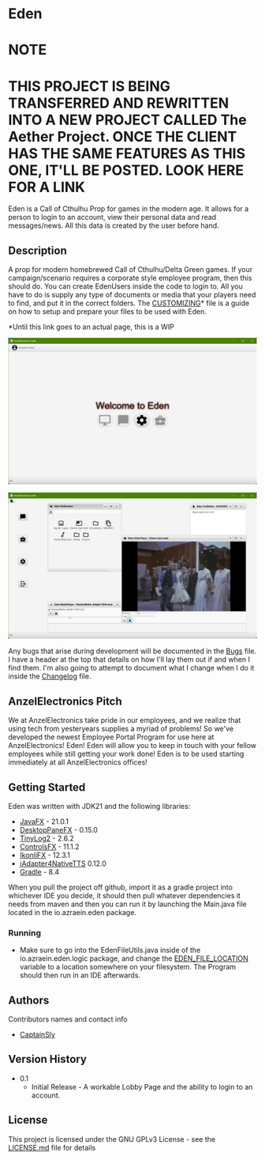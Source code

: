 # Eden



# NOTE 

# THIS PROJECT IS BEING TRANSFERRED AND REWRITTEN INTO A NEW PROJECT CALLED The Aether Project. ONCE THE CLIENT HAS THE SAME FEATURES AS THIS ONE, IT'LL BE POSTED. LOOK HERE FOR A LINK



Eden is a Call of Cthulhu Prop for games in the modern age. It allows for a person to login to an account, view their personal data and read messages/news. All this data is created by the user before hand. 

## Description

A prop for modern homebrewed Call of Cthulhu/Delta Green games. If your campaign/scenario requires a corporate style employee program, then this should do. You can create EdenUsers inside the code to login to. All you have to do is supply any type of documents or media that your players need to find, and put it in the correct folders. The [CUSTOMIZING](CUSTOMIZING.md)* file is a guide on how to setup and prepare your files to be used with Eden. 


*Until this link goes to an actual page, this is a WIP


![Eden Lobby](edenImage.png)

![Eden Desktop](edenDesktop.png)


Any bugs that arise during development will be documented in the [Bugs](Bugs.md) file. I have a header at the top that details on how I'll lay them out if and when I find them. I'm also going to attempt to document what I change when I do it inside the [Changelog](ChangeLog.md) file.

## AnzelElectronics Pitch

We at AnzelElectronics take pride in our employees, and we realize that using tech from yesteryears supplies a myriad of problems! So we've developed the newest Employee Portal Program for use here at AnzelElectronics! Eden! Eden will allow you to keep in touch with your fellow employees while still getting your work done! Eden is to be used starting immediately at all AnzelElectronics offices! 


## Getting Started

Eden was written with JDK21 and the following libraries:

* [JavaFX](https://openjfx.io/openjfx-docs/#introduction) - 21.0.1
* [DesktopPaneFX](https://github.com/kordamp/desktoppanefx) - 0.15.0
* [TinyLog2](https://tinylog.org/v2/) - 2.6.2
* [ControlsFX](https://central.sonatype.com/artifact/org.controlsfx/controlsfx) - 11.1.2
* [IkonliFX](https://github.com/kordamp/ikonli/) - 12.3.1
* [jAdapter4NativeTTS](https://github.com/jonelo/jAdapterForNativeTTS) 0.12.0
* [Gradle](https://gradle.org) - 8.4


When you pull the project off github, import it as a gradle project into whichever IDE you decide, it should then pull whatever dependencies it needs from maven and then you can run it by launching the Main.java file located in the io.azraein.eden package.

### Running

* Make sure to go into the EdenFileUtils.java inside of the io.azraein.eden.logic package, and change the [EDEN_FILE_LOCATION](https://github.com/CaptainSly/Eden/blob/9a31b7a99e5d39c67d41a057821f2c94e15a5553/src/main/java/io/azraein/eden/logic/EdenFileUtils.java#L11C2-L11C78) variable to a location somewhere on your filesystem. The Program should then run in an IDE afterwards. 

## Authors

Contributors names and contact info

* [CaptainSly](https://github.com/CaptainSly)

## Version History

* 0.1
    * Initial Release - A workable Lobby Page and the ability to login to an account. 

## License

This project is licensed under the GNU GPLv3 License - see the [LICENSE.md](LICENSE.md) file for details
